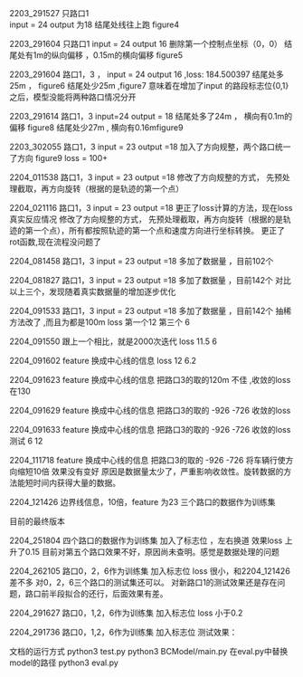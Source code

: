 
2203_291527
只路口1  
input = 24
output 为18
结尾处线往上跑
figure4

2203_291604
只路口1 
input = 24
output 16 删除第一个控制点坐标（0，0）
结尾处有1m的纵向偏移 ，0.15m的横向偏移
figure5

2203_291604
路口1，3 ， 
input = 24
output 16  ,loss: 184.500397
结尾处多25m  ， figure6
结尾处少25m   ,figure7
意味着在增加了input 的路段标志位{0,1}之后，模型没能将两种路口情况分开


2203_291614
路口1，3
input=24
output = 18
结尾处多了24m ， 横向有0.1m的偏移  figure8
结尾处少27m   , 横向有0.16mfigure9




2203_302055
路口1，3
input = 23
output =18
加入了方向规整，两个路口统一了方向   figure9
loss = 100+


2204_011538
路口1，3
input = 23
output =18
修改了方向规整的方式， 先预处理截取，再方向旋转（根据的是轨迹的第一个点）


2204_021116
路口1，3
input = 23
output =18
更正了loss计算的方法，现在loss真实反应情况
修改了方向规整的方式， 先预处理截取，再方向旋转（根据的是轨迹的第一个点），所有都按照轨迹的第一个点和速度方向进行坐标转换。
更正了rot函数,现在流程没问题了



2204_081458
路口1，3
input = 23
output =18
多加了数据量 ，目前102个

2204_081827
路口1，3
input = 23
output =18
多加了数据量 ，目前142个
对比以上三个，发现随着真实数据量的增加逐步优化


2204_091533
路口1，3
input = 23
output =18
多加了数据量 ，目前142个
抽稀方法改了 ,而且为都是100m
loss 第一个12 第三个 6

2204_091550
跟上一个相比，就是2000次迭代
loss   11.5  6

2204_091602
feature 换成中心线的信息
loss 12 6.2


2204_091623
feature 换成中心线的信息
把路口3的取的120m
不佳 ,收敛的loss在130


2204_091629
feature 换成中心线的信息
把路口3的取的 -926 -726
收敛的loss


2204_091633
feature 换成中心线的信息
把路口3的取的 -926 -726
收敛的loss
测试 6 12 


2204_111718
feature 换成中心线的信息
把路口3的取的 -926 -726
将车辆行使方向缩短10倍
效果没有变好
原因是数据量太少了，严重影响收敛性。旋转数据的方法能短时间内获得大量的数据。




2204_121426
边界线信息，10倍，feature 为23
三个路口的数据作为训练集

目前的最终版本


2204_251804
四个路口的数据作为训练集
加入了标志位 ，左右换道
效果loss 上升了0.15
目前对第五个路口效果不好，原因尚未查明。感觉是数据处理的问题




2204_262105
路口0，2，6作为训练集
加入标志位
loss 很小，和2204_121426差不多
对0，2，6三个路口的测试集还可以。
对新路口1的测试效果还是存在问题，路口前半段拟合的还行，后面效果有差。





2204_291627
路口0，1,2，6作为训练集
加入标志位
loss 小于0.2


2204_291736
路口0，1,2，6作为训练集
加入标志位
测试效果：



文档的运行方式
python3 test.py
python3 BCModel/main.py
在eval.py中替换model的路径
python3 eval.py





